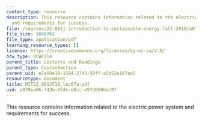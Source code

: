 ```yaml
---
content_type: resource
description: This resource contains information related to the electric power system
  and requirements for success.
file: /courses/22-081j-introduction-to-sustainable-energy-fall-2010/a070ea06743b474bd8cce97d0686dc97_MIT22_081JF10_lec07a.pdf
file_size: 1668762
file_type: application/pdf
learning_resource_types: []
license: https://creativecommons.org/licenses/by-nc-sa/4.0/
ocw_type: OCWFile
parent_title: Lectures and Readings
parent_type: CourseSection
parent_uid: e7a00e10-1594-2743-50ff-a5b52e167aa5
resourcetype: Document
title: MIT22_081JF10_lec07a.pdf
uid: a070ea06-743b-474b-d8cc-e97d0686dc97
---
```

This resource contains information related to the electric power system and requirements for success.